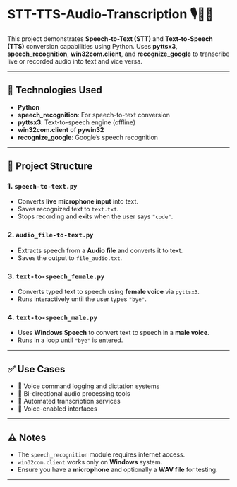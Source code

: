 # STT-TTS-Audio-Transcription 🎙️🔄📝

This project demonstrates **Speech-to-Text (STT)** and **Text-to-Speech (TTS)** conversion capabilities using Python. 
Uses **pyttsx3**, **speech_recognition**, **win32com.client**, and **recognize_google** to transcribe live or recorded audio into text and vice versa.

---

## 🔧 Technologies Used

- **Python** 
- **speech_recognition**: For speech-to-text conversion  
- **pyttsx3**: Text-to-speech engine (offline)  
- **win32com.client** of **pywin32**
- **recognize_google**: Google’s speech recognition 

---

## 📂 Project Structure

### 1. `speech-to-text.py`
- Converts **live microphone input** into text.
- Saves recognized text to `text.txt`.
- Stops recording and exits when the user says `"code"`.

### 2. `audio_file-to-text.py`
- Extracts speech from a **Audio file** and converts it to text.
- Saves the output to `file_audio.txt`.

### 3. `text-to-speech_female.py`
- Converts typed text to speech using **female voice** via `pyttsx3`.
- Runs interactively until the user types `"bye"`.

### 4. `text-to-speech_male.py`
- Uses **Windows Speech** to convert text to speech in a **male voice**.
- Runs in a loop until `"bye"` is entered.

---

## ✅ Use Cases

- 🧠 Voice command logging and dictation systems  
- 🔁 Bi-directional audio processing tools  
- 📝 Automated transcription services  
- 💬 Voice-enabled interfaces  

---

## ⚠️ Notes

- The `speech_recognition` module requires internet access.  
- `win32com.client` works only on **Windows** system.  
- Ensure you have a **microphone** and optionally a **WAV file** for testing.

---
